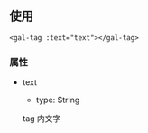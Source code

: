 ## 使用

```
<gal-tag :text="text"></gal-tag>
```

### 属性

-   text

    -   type: String

    tag 内文字
